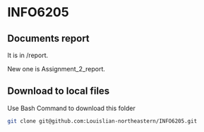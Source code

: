 # INFO6205

## Documents report
It is in /report.

New one is Assignment_2_report.

## Download to local files

Use Bash Command to download this folder

```bash
git clone git@github.com:Louislian-northeastern/INFO6205.git
```

